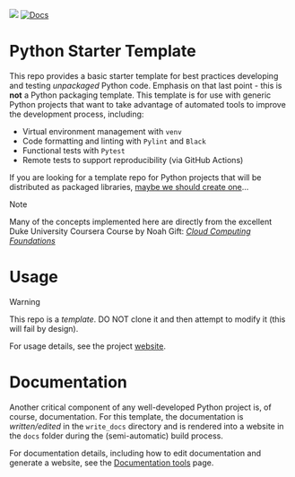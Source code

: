[![](https://github.com/gcoyle83/python-starter-template/actions/workflows/checks.yml/badge.svg?branch=main)](https://github.com/gcoyle83/python-starter-template/actions/workflows/checks.yml)
[![Docs](https://github.com/gcoyle83/python-starter-template/actions/workflows/render_docs.yml/badge.svg)](https://gcoyle83.github.io/python-starter-template/)

# Python Starter Template
This repo provides a basic starter template for best practices developing and testing *unpackaged* Python code. Emphasis on that last point - this is **not** a Python packaging template. This template is for use with generic Python projects that want to take advantage of automated tools to improve the development process, including: 

-  Virtual environment management with `venv`
-  Code formatting and linting with `Pylint` and `Black`
-  Functional tests with `Pytest`
-  Remote tests to support reproducibility (via GitHub Actions)

If you are looking for a template repo for Python projects that will be distributed as packaged libraries, [maybe we should create one](https://packaging.python.org/en/latest/overview/)...

> [!NOTE]  
> Many of the concepts implemented here are directly from the excellent Duke University Coursera Course by Noah Gift: [*Cloud Computing Foundations*](https://coursera.org/share/0e44a583040b010e6aeb674febbac00e)

# Usage

> [!WARNING]  
> This repo is a *template*. DO NOT clone it and then attempt to modify it (this will fail by design).

For usage details, see the project [website](https://gcoyle83.github.io/python-starter-template).

# Documentation
Another critical component of any well-developed Python project is, of course, documentation. For this template, the documentation is *written/edited* in the `write_docs` directory and is rendered into a website in the `docs` folder during the (semi-automatic) build process.

For documentation details, including how to edit documentation and generate a website, see the [Documentation tools](https://gcoyle83.github.io/python-starter-template/tools/documentation.html) page.
